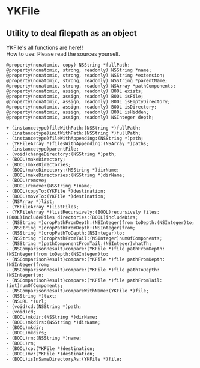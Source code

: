 # YKFile
## Utility to deal filepath as an object

YKFile's all functions are here!!  
How to use: Please read the sources yourself.

    @property(nonatomic, copy) NSString *fullPath;
    @property(nonatomic, strong, readonly) NSString *name;
    @property(nonatomic, strong, readonly) NSString *extension;
    @property(nonatomic, strong, readonly) NSString *parentName;
    @property(nonatomic, strong, readonly) NSArray *pathComponents;
    @property(nonatomic, assign, readonly) BOOL exists;
    @property(nonatomic, assign, readonly) BOOL isFile;
    @property(nonatomic, assign, readonly) BOOL isEmptyDirectory;
    @property(nonatomic, assign, readonly) BOOL isDirectory;
    @property(nonatomic, assign, readonly) BOOL isHidden;
    @property(nonatomic, assign, readonly) NSInteger depth;
    
    + (instancetype)fileWithPath:(NSString *)fullPath;
    - (instancetype)initWithPath:(NSString *)fullPath;
    - (instancetype)fileWithAppending:(NSString *)path;
    - (YKFileArray *)filesWithAppending:(NSArray *)paths;
    - (instancetype)parentFile;
    - (void)changeDirectory:(NSString *)path;
    - (BOOL)makeDirectory;
    - (BOOL)makeDirectories;
    - (BOOL)makeDirectory:(NSString *)dirName;
    - (BOOL)makeDirectories:(NSString *)dirName;
    - (BOOL)remove;
    - (BOOL)remove:(NSString *)name;
    - (BOOL)copyTo:(YKFile *)destination;
    - (BOOL)moveTo:(YKFile *)destination;
    - (NSArray *)list;
    - (YKFileArray *)listFiles;
    - (YKFileArray *)listRecursively:(BOOL)recursively files:(BOOL)includeFiles directories:(BOOL)includeDirs;
    - (NSString *)cropPathFromDepth:(NSInteger)from toDepth:(NSInteger)to;
    - (NSString *)cropPathFromDepth:(NSInteger)from;
    - (NSString *)cropPathToDepth:(NSInteger)to;
    - (NSString *)cropPathFromTail:(NSInteger)numOfComponents;
    - (NSString *)pathComponentFromTail:(NSInteger)whatTh;
    - (NSComparisonResult)compare:(YKFile *)file pathFromDepth:(NSInteger)from toDepth:(NSInteger)to;
    - (NSComparisonResult)compare:(YKFile *)file pathFromDepth:(NSInteger)from;
    - (NSComparisonResult)compare:(YKFile *)file pathToDepth:(NSInteger)to;
    - (NSComparisonResult)compare:(YKFile *)file pathFromTail:(int)numOfComponents;
    - (NSComparisonResult)compareWithName:(YKFile *)file;
    - (NSString *)text;
    - (NSURL *)url;
    - (void)cd:(NSString *)path;
    - (void)cd;
    - (BOOL)mkdir:(NSString *)dirName;
    - (BOOL)mkdirs:(NSString *)dirName;
    - (BOOL)mkdir;
    - (BOOL)mkdirs;
    - (BOOL)rm:(NSString *)name;
    - (BOOL)rm;
    - (BOOL)cp:(YKFile *)destination;
    - (BOOL)mv:(YKFile *)destination;
    - (BOOL)isInSameDirectoryAs:(YKFile *)file;